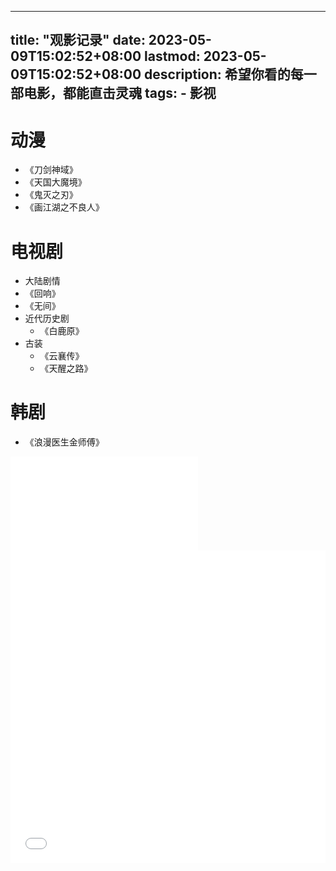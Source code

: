 ------
title: "观影记录"
date: 2023-05-09T15:02:52+08:00
lastmod: 2023-05-09T15:02:52+08:00
description: 希望你看的每一部电影，都能直击灵魂
tags:
    - 影视
---


# 动漫
- 《刀剑神域》
- 《天国大魔境》
- 《鬼灭之刃》
- 《画江湖之不良人》
# 电视剧
- 大陆剧情
- 《回响》
- 《无间》
- 近代历史剧
  - 《白鹿原》
- 古装
  - 《云襄传》
  - 《天醒之路》
# 韩剧
- 《浪漫医生金师傅》

<iframe src="//player.bilibili.com/player.html?aid=398622986&bvid=BV1co4y157wf&cid=1126564433&page=1" scrolling="no" border="0" frameborder="no" framespacing="0" allowfullscreen="true"> </iframe>
<iframe src="//player.bilibili.com/player.html?aid=375588815&bvid=BV1so4y1m7U5&cid=339262048&page=1&high_quality=1&danmaku=0" allowfullscreen="allowfullscreen" width="100%" height="500" scrolling="no" frameborder="0" sandbox="allow-top-navigation allow-same-origin allow-forms allow-scripts"></iframe>
